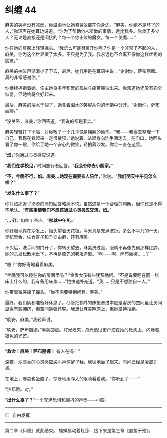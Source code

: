 # 纠缠 44

麻美的哭声没有减弱，你温柔地让她紧紧依偎在你身边。“麻美，你绝不是坏了的人，”你轻声在她耳边说道。“你为了帮助他人所做的事情，远比我多。你救了多少人？无论是直接还是间接的？每一个你击败的魔女，每一个使魔......”

你在她的肩膀上轻轻摇头。“我怎么可能想离开你呢？你是一个非常了不起的人，麻美，你为这个世界做了太多。不只是为了我。我永远也不会离开像你这样优秀的朋友。”

麻美的抽泣声渐渐小了下去，最后，她几乎是在耳语中说：“谢谢你，萨布丽娜。真的非常感谢你。”

你继续拥抱着她，任由她将多年积累的孤独与痛苦哭泣出来。你知道她还没有完全恢复，但她终将会好起来。

最后，麻美的泪水干涸了，她含着泪水的笑容从你的怀抱中分开。“谢谢你，萨布丽娜。”

“没关系，麻美，”你回答道。“我说的都是事实。”

麻美轻轻打了个嗝，对你敬了一个几乎像是鞠躬的动作。“我——我得去整理一下自己。我现在看起来一定很狼狈，”她说着，站起身向洗手间走去。在门口，她回头看了你一眼，你给了她一个安心的微笑，轻拍着沙发。你会一直在这里。

“**焰，**”你通过心灵感应说道。

“**我们在学校见，**”时间旅行者回答。“**我会带你去小圆家。**”

“**不，今晚不行，焰。麻美...她现在需要有人陪伴，**”你说。“**我们明天中午见怎么样？**”

“**发生什么事了？**”

你对焰那近乎冷漠的简短回答略感不悦。虽然这是一个合理的判断，但你还是不得不承认。“**有些事情我们不应该通过心灵感应交流，焰。**”

“**... 好，**”焰终于答应。“**那就中午见。**”

你舒服地靠在沙发上，抬头望着天花板。今天真是充满波折。多么不平凡的一天。吴纪里香，佐仓杏子和千岁由麻，还有麻美。

不久后，洗手间的门开了，你转头望去。麻美洗过脸，眼睛不再像先前那样红肿。她的头发松散地垂下，不再是原先的卷发造型。“啊——啊，萨布丽娜……？”

“嗯？”你好奇地看着麻美。

“今晚我可以睡在你的房间里吗？”金发女孩有些犹豫地问。“不是说要睡在同一张床上什么的，我有备用床垫……”她快速补充道。“我……只是不想独自一人。”

你带着微笑摇了摇头。“你不需要特别问我，麻美。”

最终，我们俩都准备好休息了。尽管把额外的床垫塞进本应是客房的空间里让房间显得有些拥挤，但空间勉强还够。我想让麻美睡床上，但她坚持拒绝。

“晚安，麻美，”我轻声说。

“晚安，萨布丽娜，”麻美回应。灯光熄灭，月光透过窗户洒在她的微笑上，闪烁着银色的光芒。

---

“**救命！麻美！萨布丽娜！** 有人在吗！”

深夜，沙耶香的心灵感应尖叫声惊醒了我，我猛地坐了起来。时间已经是凌晨2点。

在地上，麻美也坐直了，惊讶地用睁大的眼睛看着我。“你听到了——”

“沙耶香。对。”

“**出什么事了？**”一个充满恐惧和颤抖的声音——小圆。

---

- [ ] 自由发挥

---

第二章《纠缠》就此结束。
蝴蝶扇动着翅膀...
接下来是第三章《直接干预》。
